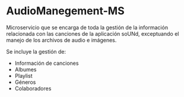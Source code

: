 # AudioManegement-MS

Microservicio que se encarga de toda la gestión de la información relacionada con las canciones de la aplicación soUNd, exceptuando el manejo de los archivos de audio e imágenes.

Se incluye la gestión de:

* Información de canciones
* Albumes
* Playlist
* Géneros
* Colaboradores

